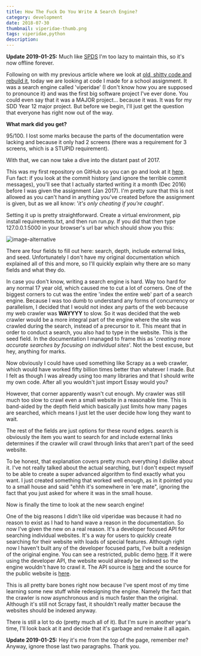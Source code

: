 ```yaml
---
title: How The Fuck Do You Write A Search Engine?
category: development
date: 2018-07-30
thumbnail: viperidae-thumb.png
tags: viperidae,python
description:
---
```


**Update 2019-01-25:** Much like [SPDS](/article/spds_release) I'm too lazy to maintain this, so it's now offline forever.

Following on with my previous article where we look at [old, shitty code and rebuild it](/article/how_do_you_write_a_blog), today we are looking at code I made for a school assignment. It was a search engine called 'viperidae' (I don't know how you are supposed to pronounce it) and was the first big software project I've ever done. You could even say that it was a MAJOR project... because it was. It was for my SDD Year 12 major project. But before we begin, I'll just get the question that everyone has right now out of the way.

**What mark did you get?**

95/100. I lost some marks because the parts of the documentation were lacking and because it only had 2 screens (there was a requirement for 3 screens, which is a STUPID requirement).

With that, we can now take a dive into the distant past of 2017.

This was my first repository on GitHub so you can go and look at it [here](https://github.com/beanpuppy/viperidae-old). Fun fact: if you look at the commit history (and ignore the terrible commit messages), you'll see that I actually started writing it a month (Dec 2016) before I was given the assignment (Jan 2017). I'm pretty sure that this is not allowed as you can't hand in anything you've created before the assignment is given, but as we all know: '*it's only cheating if you're caught*'.

Setting it up is pretty straightforward. Create a virtual environment, pip install requirements.txt, and then run run.py. If you did that then type 127.0.0.1:5000 in your browser's url bar which should show you this:

![image-alternative](https://beanpuppy.sirv.com/blog/img/viperidae-old-start.png)

There are four fields to fill out here: search, depth, include external links, and seed. Unfortunately I don't have my original documentation which explained all of this and more, so I'll quickly explain why there are so many fields and what they do.

In case you don't know, writing a search engine is hard. Way too hard for any normal 17 year old, which caused me to cut a lot of corners. One of the biggest corners to cut was the entire 'index the entire web' part of a search engine. Because I was too dumb to understand any forms of concurrency or parallelism, I decided that I would not index any parts of the web because my web crawler was **WAYYYY** to slow. So it was decided that the web crawler would be a more integral part of the engine where the site was crawled during the search, instead of a precursor to it. This meant that in order to conduct a search, you also had to type in the website. This is the seed field. In the documentation I managed to frame this as '*creating more accurate searches by focusing on individual sites*'. Not the best excuse, but hey, anything for marks.

Now obviously I could have used something like Scrapy as a web crawler, which would have worked fifty billion times better than whatever I made. But I felt as though I was already using too many libraries and that I should write my own code. After all you wouldn't just import Essay would you?

However, that corner apparently wasn't cut enough. My crawler was still much too slow to crawl even a small website in a reasonable time. This is band-aided by the depth field which basically just limits how many pages are searched, which means I just let the user decide how long they want to wait.

The rest of the fields are just options for these round edges. search is obviously the item you want to search for and include external links determines if the crawler will crawl through links that aren't part of the seed website.

To be honest, that explanation covers pretty much everything I dislike about it. I've not really talked about the actual searching, but I don't expect myself to be able to create a super advanced algorithm to find exactly what you want. I just created something that worked well enough, as in it pointed you to a small house and said "ehhh it's somewhere in 'ere mate", ignoring the fact that you just asked for where it was in the small house.

Now is finally the time to look at the new search engine!

One of the big reasons I didn't like old viperidae was because it had no reason to exist as I had to hand wave a reason in the documentation. So now I've given the new on a real reason. It's a developer focused API for searching individual websites. It's a way for users to quickly create searching for their website with loads of special features. Although right now I haven't built any of the developer focused parts, I've built a redesign of the original engine. You can see a restricted, public demo [here](https://viperidae.app). If it were using the developer API, the website would already be indexed so the engine wouldn't have to crawl it. The API source is [here](https://github.com/beanpuppy/viperidae) and the source for the public website is [here](https://github.com/beanpuppy/viperidae-site).

This is all pretty bare bones right now because I've spent most of my time learning some new stuff while redesigning the engine. Namely the fact that the crawler is now asynchronous and is much faster than the original. Although it's still not Scrapy fast, it shouldn't really matter because the websites should be indexed anyway.

There is still a lot to do (pretty much all of it). But I'm sure in another year's time, I'll look back at it and decide that it's garbage and remake it all again.

**Update 2019-01-25:** Hey it's me from the top of the page, remember me? Anyway, ignore those last two paragraphs. Thank you.
